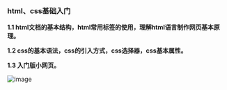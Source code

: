 ### html、css基础入门

**1.1 html文档的基本结构，html常用标签的使用，理解html语言制作网页基本原理。**


**1.2 css的基本语法，css的引入方式，css选择器，css基本属性。**


**1.3 入门版小网页。**

![image](https://raw.githubusercontent.com/wiki/AlexBruceLu/HTML/h1.png)
